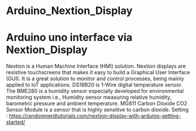 # Arduino_Nextion_Display
# Arduino uno interface via Nextion_Display
Nextion is a Human Machine Interface (HMI) solution. Nextion displays are resistive touchscreens that makes it easy to build a Graphical User Interface (GUI). It is a great solution to monitor and control processes, being mainly applied to IoT applications. DS18B20 is 1-Wire digital temperature sensor. The BME280 is a humidity sensor especially developed for environmental monitoring system i.e., Humidity sensor measuring relative humidity, barometric pressure and ambient temperature.
MG811 Carbon Dioxide CO2 Sensor Module is a sensor that is highly sensitive to carbon dioxide.
Setting :
https://randomnerdtutorials.com/nextion-display-with-arduino-getting-started/
